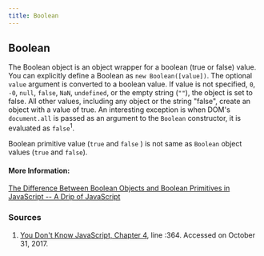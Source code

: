 ```yaml
---
title: Boolean
---
```

## Boolean

The Boolean object is an object wrapper for a boolean (true or false) value. You can explicitly define a Boolean as `new Boolean([value])`. The optional `value` argument is converted to a boolean value. If value is not specified, `0`, `-0`, `null`, `false`, `NaN`, `undefined`, or the empty string (`""`), the object is set to false. All other values, including any object or the string "false", create an object with a value of true. An interesting exception is when DOM's `document.all` is passed as an argument to the `Boolean` constructor, it is evaluated as `false`<sup>1</sup>.

Boolean primitive value (`true` and `false` ) is not same as `Boolean` object values (`true` and `false`).

#### More Information:
<!-- Please add any articles you think might be helpful to read before writing the article -->
[The Difference Between Boolean Objects and Boolean Primitives in JavaScript -- A Drip of JavaScript](http://adripofjavascript.com/blog/drips/the-difference-between-boolean-objects-and-boolean-primitives-in-javascript.html)

### Sources

1. [You Don't Know JavaScript, Chapter 4](https://github.com/getify/You-Dont-Know-JS/blob/master/types%20&%20grammar/ch4.md), line :364. Accessed on October 31, 2017.

